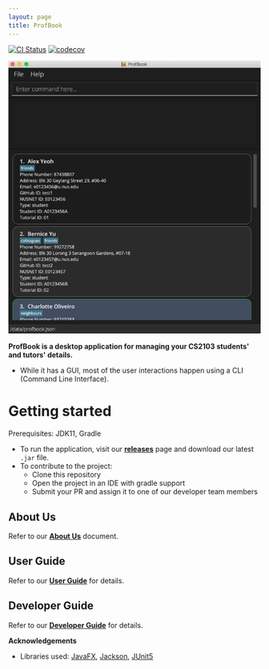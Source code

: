 ```yaml
---
layout: page
title: ProfBook
---
```


[![CI Status](https://github.com/se-edu/addressbook-level3/workflows/Java%20CI/badge.svg)](https://github.com/se-edu/addressbook-level3/actions)
[![codecov](https://codecov.io/gh/AY2122S1-CS2103-T16-2/tp/branch/master/graph/badge.svg?token=U3RL0B9DRA)](https://codecov.io/gh/AY2122S1-CS2103-T16-2/tp)

![Ui](images/Ui.png)

**ProfBook is a desktop application for managing your CS2103 students' and tutors' details.**
* While it has a GUI, most of the user interactions happen using a CLI (Command Line Interface).

# Getting started
Prerequisites: JDK11, Gradle
* To run the application, visit our [**releases**](https://github.com/AY2122S1-CS2103-T16-2/tp/releases/tag/v1.3Release) page and download our latest `.jar` file.
* To contribute to the project:
  * Clone this repository
  * Open the project in an IDE with gradle support
  * Submit your PR and assign it to one of our developer team members

## About Us
Refer to our [**About Us**](AboutUs.md) document.

## User Guide
Refer to our [**User Guide**](UserGuide.md) for details.

## Developer Guide
Refer to our [**Developer Guide**](DeveloperGuide.md) for details.

**Acknowledgements**

* Libraries used: [JavaFX](https://openjfx.io/), [Jackson](https://github.com/FasterXML/jackson), [JUnit5](https://github.com/junit-team/junit5)
